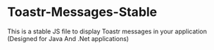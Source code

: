 # Toastr-Messages-Stable
This is a stable JS file to display Toastr messages in your application (Designed for Java And .Net applications)
